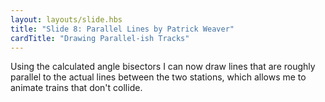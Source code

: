 ```yaml
---
layout: layouts/slide.hbs
title: "Slide 8: Parallel Lines by Patrick Weaver"
cardTitle: "Drawing Parallel-ish Tracks"
---
```


Using the calculated angle bisectors I can now draw lines that are roughly parallel to the actual lines between the two stations, which allows me to animate trains that don't collide.